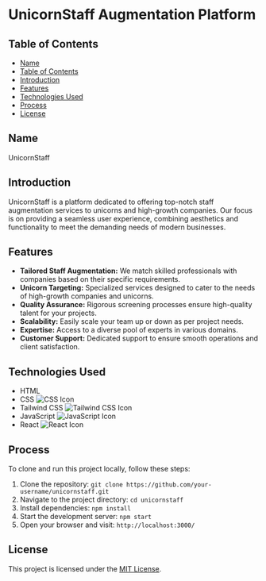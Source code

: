 # UnicornStaff Augmentation Platform

## Table of Contents
- [Name](#name)
- [Table of Contents](#table-of-contents)
- [Introduction](#introduction)
- [Features](#features)
- [Technologies Used](#technologies-used)
- [Process](#process)
- [License](#license)

## Name
UnicornStaff

## Introduction
UnicornStaff is a platform dedicated to offering top-notch staff augmentation services to unicorns and high-growth companies. Our focus is on providing a seamless user experience, combining aesthetics and functionality to meet the demanding needs of modern businesses.

## Features
- **Tailored Staff Augmentation:** We match skilled professionals with companies based on their specific requirements.
- **Unicorn Targeting:** Specialized services designed to cater to the needs of high-growth companies and unicorns.
- **Quality Assurance:** Rigorous screening processes ensure high-quality talent for your projects.
- **Scalability:** Easily scale your team up or down as per project needs.
- **Expertise:** Access to a diverse pool of experts in various domains.
- **Customer Support:** Dedicated support to ensure smooth operations and client satisfaction.

## Technologies Used
- HTML
- CSS ![CSS Icon](link_to_css_icon)
- Tailwind CSS ![Tailwind CSS Icon](link_to_tailwindcss_icon)
- JavaScript ![JavaScript Icon](link_to_javascript_icon)
- React ![React Icon](link_to_react_icon)

## Process
To clone and run this project locally, follow these steps:

1. Clone the repository: `git clone https://github.com/your-username/unicornstaff.git`
2. Navigate to the project directory: `cd unicornstaff`
3. Install dependencies: `npm install`
4. Start the development server: `npm start`
5. Open your browser and visit: `http://localhost:3000/`

## License
This project is licensed under the [MIT License](LICENSE).
